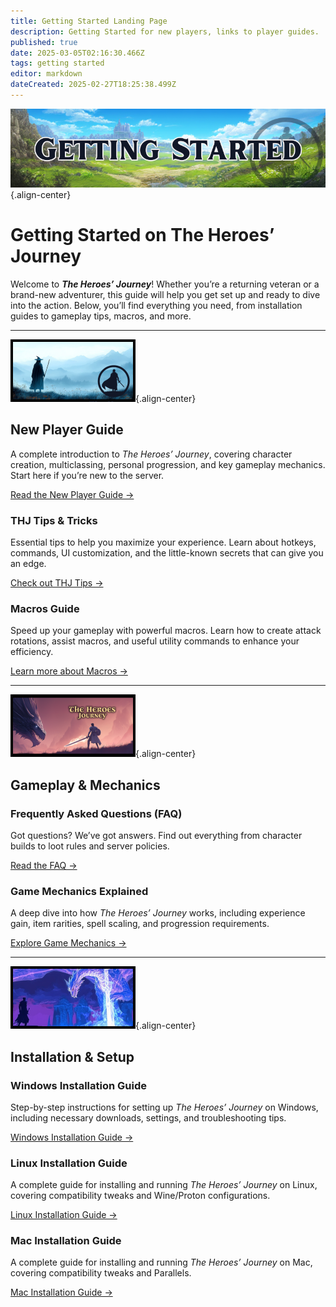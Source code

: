 ```yaml
---
title: Getting Started Landing Page
description: Getting Started for new players, links to player guides.
published: true
date: 2025-03-05T02:16:30.466Z
tags: getting started
editor: markdown
dateCreated: 2025-02-27T18:25:38.499Z
---
```



![wikibannergettingstarted.png](/wikibannergettingstarted.png){.align-center}
# **Getting Started on The Heroes’ Journey**  
Welcome to ***The Heroes’ Journey***! Whether you’re a returning veteran or a brand-new adventurer, this guide will help you get set up and ready to dive into the action. Below, you’ll find everything you need, from installation guides to gameplay tips, macros, and more.  

---
![thjpagebreak2.png](/thjpagebreak3.png){.align-center}
## **New Player Guide**  
A complete introduction to *The Heroes’ Journey*, covering character creation, multiclassing, personal progression, and key gameplay mechanics. Start here if you’re new to the server.  

[Read the New Player Guide →](https://wiki.heroesjourneyemu.com/en/getting-started/new-player-guide)

### **THJ Tips & Tricks**  
Essential tips to help you maximize your experience. Learn about hotkeys, commands, UI customization, and the little-known secrets that can give you an edge.  

[Check out THJ Tips →](https://wiki.heroesjourneyemu.com/en/getting-started/THJ-Tips)  

### **Macros Guide**  
Speed up your gameplay with powerful macros. Learn how to create attack rotations, assist macros, and useful utility commands to enhance your efficiency.  

[Learn more about Macros →](https://wiki.heroesjourneyemu.com/en/getting-started/macros) 

---
![thjpagebreak1.png](/thjpagebreak1.png){.align-center}

## **Gameplay & Mechanics**  

### **Frequently Asked Questions (FAQ)**  
Got questions? We’ve got answers. Find out everything from character builds to loot rules and server policies.  

[Read the FAQ →](https://wiki.heroesjourneyemu.com/en/FAQs/)

### **Game Mechanics Explained**  
A deep dive into how *The Heroes’ Journey* works, including experience gain, item rarities, spell scaling, and progression requirements.  

[Explore Game Mechanics →](https://wiki.heroesjourneyemu.com/en/getting-started/game-mechanics)  

---
![thjpagebreak2.png](/thjpagebreak2.png){.align-center}
## **Installation & Setup**  

### **Windows Installation Guide**  
Step-by-step instructions for setting up *The Heroes’ Journey* on Windows, including necessary downloads, settings, and troubleshooting tips.  

[Windows Installation Guide →](https://wiki.heroesjourneyemu.com/en/getting-started/installation-guide)  

### **Linux Installation Guide**  
A complete guide for installing and running *The Heroes’ Journey* on Linux, covering compatibility tweaks and Wine/Proton configurations.  

[Linux Installation Guide →](https://wiki.heroesjourneyemu.com/en/getting-started/linux)  

### **Mac Installation Guide**  
A complete guide for installing and running *The Heroes’ Journey* on Mac, covering compatibility tweaks and Parallels.  

[Mac Installation Guide →](https://wiki.heroesjourneyemu.com/en/getting-started/mac)  
